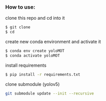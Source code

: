 ### How to use:

clone this repo and cd into it
```bash
$ git clone
$ cd
```

create new conda environment and activate it
```bash
$ conda env create yoloMOT
$ conda activate yoloMOT
```

install requirements
```bash
$ pip install -r requirements.txt
```

clone submodule (yolov5)
```bash
git submodule update --init --recursive
```



